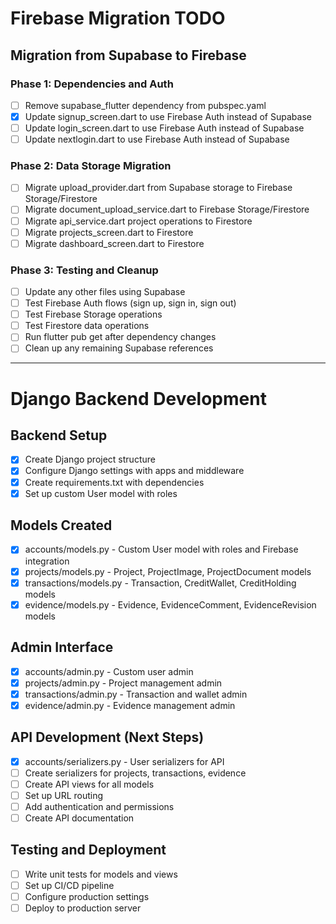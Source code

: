 # Firebase Migration TODO

## Migration from Supabase to Firebase

### Phase 1: Dependencies and Auth
- [ ] Remove supabase_flutter dependency from pubspec.yaml
- [x] Update signup_screen.dart to use Firebase Auth instead of Supabase
- [ ] Update login_screen.dart to use Firebase Auth instead of Supabase
- [ ] Update nextlogin.dart to use Firebase Auth instead of Supabase

### Phase 2: Data Storage Migration
- [ ] Migrate upload_provider.dart from Supabase storage to Firebase Storage/Firestore
- [ ] Migrate document_upload_service.dart to Firebase Storage/Firestore
- [ ] Migrate api_service.dart project operations to Firestore
- [ ] Migrate projects_screen.dart to Firestore
- [ ] Migrate dashboard_screen.dart to Firestore

### Phase 3: Testing and Cleanup
- [ ] Update any other files using Supabase
- [ ] Test Firebase Auth flows (sign up, sign in, sign out)
- [ ] Test Firebase Storage operations
- [ ] Test Firestore data operations
- [ ] Run flutter pub get after dependency changes
- [ ] Clean up any remaining Supabase references

---

# Django Backend Development

## Backend Setup
- [x] Create Django project structure
- [x] Configure Django settings with apps and middleware
- [x] Create requirements.txt with dependencies
- [x] Set up custom User model with roles

## Models Created
- [x] accounts/models.py - Custom User model with roles and Firebase integration
- [x] projects/models.py - Project, ProjectImage, ProjectDocument models
- [x] transactions/models.py - Transaction, CreditWallet, CreditHolding models
- [x] evidence/models.py - Evidence, EvidenceComment, EvidenceRevision models

## Admin Interface
- [x] accounts/admin.py - Custom user admin
- [x] projects/admin.py - Project management admin
- [x] transactions/admin.py - Transaction and wallet admin
- [x] evidence/admin.py - Evidence management admin

## API Development (Next Steps)
- [x] accounts/serializers.py - User serializers for API
- [ ] Create serializers for projects, transactions, evidence
- [ ] Create API views for all models
- [ ] Set up URL routing
- [ ] Add authentication and permissions
- [ ] Create API documentation

## Testing and Deployment
- [ ] Write unit tests for models and views
- [ ] Set up CI/CD pipeline
- [ ] Configure production settings
- [ ] Deploy to production server
